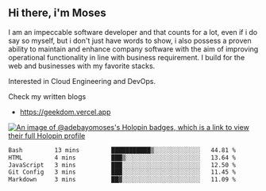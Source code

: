 ## Hi there, i'm Moses

I am an impeccable software developer and that counts for a lot, even if i do say so myself, but i don't just have words to show, i also possess a proven ability to maintain and enhance company software with the aim of improving operational functionality in line with business requirement. I build for the web and businesses with my favorite stacks.

Interested in Cloud Engineering and DevOps.

Check my written blogs
- https://geekdom.vercel.app

[![An image of @adebayomoses's Holopin badges, which is a link to view their full Holopin profile](https://holopin.me/adebayomoses)](https://holopin.io/@adebayomoses)

<!--START_SECTION:waka-->

```txt
Bash         13 mins         ███████████▒░░░░░░░░░░░░░   44.81 %
HTML         4 mins          ███▒░░░░░░░░░░░░░░░░░░░░░   13.64 %
JavaScript   3 mins          ███░░░░░░░░░░░░░░░░░░░░░░   12.50 %
Git Config   3 mins          ███░░░░░░░░░░░░░░░░░░░░░░   11.45 %
Markdown     3 mins          ██▓░░░░░░░░░░░░░░░░░░░░░░   11.09 %
```

<!--END_SECTION:waka-->
